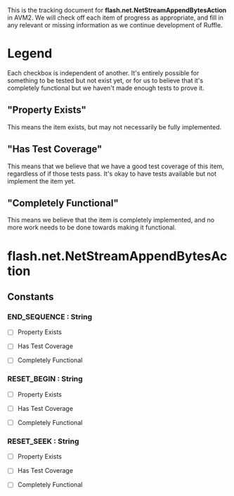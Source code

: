 This is the tracking document for **flash.net.NetStreamAppendBytesAction** in AVM2. We will check off each item of progress as appropriate, and fill in any relevant or missing information as we continue development of Ruffle.
# Legend

Each checkbox is independent of another. It's entirely possible for something to be tested but not exist yet, or for us to believe that it's completely functional but we haven't made enough tests to prove it.
## "Property Exists"

This means the item exists, but may not necessarily be fully implemented.
## "Has Test Coverage"

This means that we believe that we have a good test coverage of this item, regardless of if those tests pass. It's okay to have tests available but not implement the item yet.
## "Completely Functional"

This means we believe that the item is completely implemented, and no more work needs to be done towards making it functional.
# flash.net.NetStreamAppendBytesAction
## Constants
### END_SEQUENCE : String

* [ ] Property Exists

* [ ] Has Test Coverage

* [ ] Completely Functional


### RESET_BEGIN : String

* [ ] Property Exists

* [ ] Has Test Coverage

* [ ] Completely Functional


### RESET_SEEK : String

* [ ] Property Exists

* [ ] Has Test Coverage

* [ ] Completely Functional